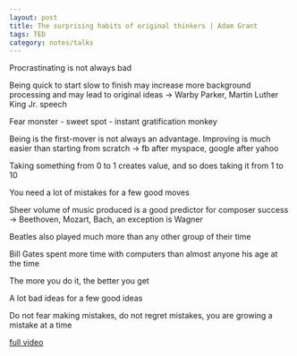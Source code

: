 ```yaml
---
layout: post
title: The surprising habits of original thinkers | Adam Grant
tags: TED
category: notes/talks
--- 
```



Procrastinating is not always bad

Being quick to start slow to finish may increase more background processing and may lead to original ideas -> Warby Parker, Martin Luther King Jr. speech

Fear monster  - sweet spot -  instant gratification monkey 

Being is the first-mover is not always an advantage. Improving is much easier than starting from scratch -> fb after myspace, google after yahoo 

Taking something from 0 to 1 creates value, and so does taking it from 1 to 10 

You need a lot of mistakes for a few good moves

Sheer volume of music produced is a good predictor for composer success -> Beethoven, Mozart, Bach, an exception is Wagner

Beatles also played much more than any other group of their time 

Bill Gates spent more time with computers than almost anyone his age at the time 

The more you do it, the better you get 

A lot bad ideas for a few good ideas 

Do not fear making mistakes, do not regret mistakes, you are growing a mistake at a time 

[full video](https://www.youtube.com/watch?v=fxbCHn6gE3U)
